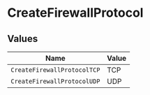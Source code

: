 # CreateFirewallProtocol


## Values

| Name                        | Value                       |
| --------------------------- | --------------------------- |
| `CreateFirewallProtocolTCP` | TCP                         |
| `CreateFirewallProtocolUDP` | UDP                         |